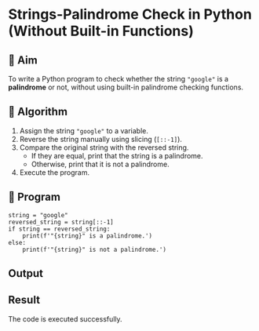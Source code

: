 # Strings-Palindrome Check in Python (Without Built-in Functions)

## 🎯 Aim
To write a Python program to check whether the string `"google"` is a **palindrome** or not, without using built-in palindrome checking functions.

## 🧠 Algorithm
1. Assign the string `"google"` to a variable.
2. Reverse the string manually using slicing (`[::-1]`).
3. Compare the original string with the reversed string.
   - If they are equal, print that the string is a palindrome.
   - Otherwise, print that it is not a palindrome.
4. Execute the program.

## 🧾 Program
```
string = "google"
reversed_string = string[::-1]
if string == reversed_string:
    print(f'"{string}" is a palindrome.')
else:
    print(f'"{string}" is not a palindrome.')
```

## Output

## Result
The code is executed successfully.

